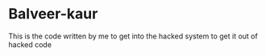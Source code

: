 # Balveer-kaur
This is the code written by me to get into the hacked system to get it out of hacked code
